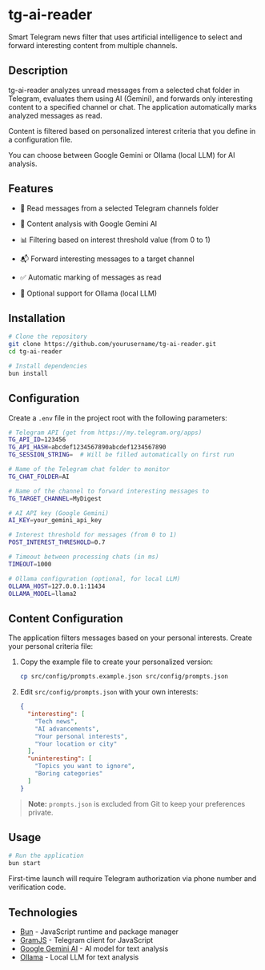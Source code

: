 # tg-ai-reader

Smart Telegram news filter that uses artificial intelligence to select and forward interesting content from multiple channels.

## Description

tg-ai-reader analyzes unread messages from a selected chat folder in Telegram, evaluates them using AI (Gemini), and forwards only interesting content to a specified channel or chat. The application automatically marks analyzed messages as read.

Content is filtered based on personalized interest criteria that you define in a configuration file.

You can choose between Google Gemini or Ollama (local LLM) for AI analysis.

## Features

- 📂 Read messages from a selected Telegram channels folder
- 🤖 Content analysis with Google Gemini AI
- 📊 Filtering based on interest threshold value (from 0 to 1)
- 📬 Forward interesting messages to a target channel
- ✅ Automatic marking of messages as read

- 🦙 Optional support for Ollama (local LLM)

## Installation

```bash
# Clone the repository
git clone https://github.com/yourusername/tg-ai-reader.git
cd tg-ai-reader

# Install dependencies
bun install
```

## Configuration

Create a `.env` file in the project root with the following parameters:

```bash
# Telegram API (get from https://my.telegram.org/apps)
TG_API_ID=123456
TG_API_HASH=abcdef1234567890abcdef1234567890
TG_SESSION_STRING=  # Will be filled automatically on first run

# Name of the Telegram chat folder to monitor
TG_CHAT_FOLDER=AI

# Name of the channel to forward interesting messages to
TG_TARGET_CHANNEL=MyDigest

# AI API key (Google Gemini)
AI_KEY=your_gemini_api_key

# Interest threshold for messages (from 0 to 1)
POST_INTEREST_THRESHOLD=0.7

# Timeout between processing chats (in ms)
TIMEOUT=1000

# Ollama configuration (optional, for local LLM)
OLLAMA_HOST=127.0.0.1:11434
OLLAMA_MODEL=llama2
```

## Content Configuration

The application filters messages based on your personal interests. Create your personal criteria file:

1. Copy the example file to create your personalized version:
   ```bash
   cp src/config/prompts.example.json src/config/prompts.json
   ```
   
2. Edit `src/config/prompts.json` with your own interests:
   ```json
   {
     "interesting": [
       "Tech news",
       "AI advancements",
       "Your personal interests",
       "Your location or city"
     ],
     "uninteresting": [
       "Topics you want to ignore",
       "Boring categories"
     ]
   }
   ```
   
> **Note:** `prompts.json` is excluded from Git to keep your preferences private.

## Usage

```bash
# Run the application
bun start
```

First-time launch will require Telegram authorization via phone number and verification code.

## Technologies

- [Bun](https://bun.sh) - JavaScript runtime and package manager
- [GramJS](https://gram.js.org/) - Telegram client for JavaScript
- [Google Gemini AI](https://deepmind.google/technologies/gemini/) - AI model for text analysis
 - [Ollama](https://ollama.com/) - Local LLM for text analysis
